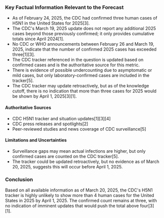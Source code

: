 ### Key Factual Information Relevant to the Forecast

- As of February 24, 2025, the CDC had confirmed three human cases of H5N1 in the United States for 2025[3].
- The CDC's March 19, 2025 update does not report any additional 2025 cases beyond those previously confirmed; it only provides cumulative totals since April 2024[1].
- No CDC or WHO announcements between February 26 and March 19, 2025, indicate that the number of confirmed 2025 cases has exceeded three[1][3].
- The CDC tracker referenced in the question is updated based on confirmed cases and is the authoritative source for this metric.
- There is evidence of possible undercounting due to asymptomatic or mild cases, but only laboratory-confirmed cases are included in the tracker[5].
- The CDC tracker may update retroactively, but as of the knowledge cutoff, there is no indication that more than three cases for 2025 would be shown by April 1, 2025[3][1].

#### Authoritative Sources
- CDC H5N1 tracker and situation updates[1][3][4]
- CDC press releases and spotlights[2]
- Peer-reviewed studies and news coverage of CDC surveillance[5]

#### Limitations and Uncertainties
- Surveillance gaps may mean actual infections are higher, but only confirmed cases are counted on the CDC tracker[5].
- The tracker could be updated retroactively, but no evidence as of March 20, 2025, suggests this will occur before April 1, 2025.

### Conclusion

Based on all available information as of March 20, 2025, the CDC's H5N1 tracker is highly unlikely to show more than 4 human cases for the United States in 2025 by April 1, 2025. The confirmed count remains at three, with no indication of imminent updates that would push the total above four[3][1].